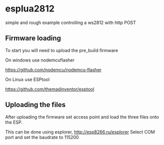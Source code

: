# esplua2812
simple and rough example controlling a ws2812 with http POST

## Firmware loading

To start you will need to upload the pre_build firmware

On windows use nodemcuflasher

https://github.com/nodemcu/nodemcu-flasher

On Linux use ESPtool

https://github.com/themadinventor/esptool


## Uploading the files
After uploading the firmware set access point and load the three files onto the ESP.

This can be done using esplorer, http://esp8266.ru/esplorer
Select COM port and set the baudrate to 115200

